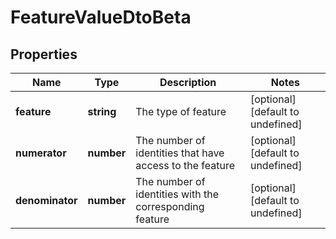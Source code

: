 # FeatureValueDtoBeta

## Properties

Name | Type | Description | Notes
------------ | ------------- | ------------- | -------------
**feature** | **string** | The type of feature | [optional] [default to undefined]
**numerator** | **number** | The number of identities that have access to the feature | [optional] [default to undefined]
**denominator** | **number** | The number of identities with the corresponding feature | [optional] [default to undefined]

